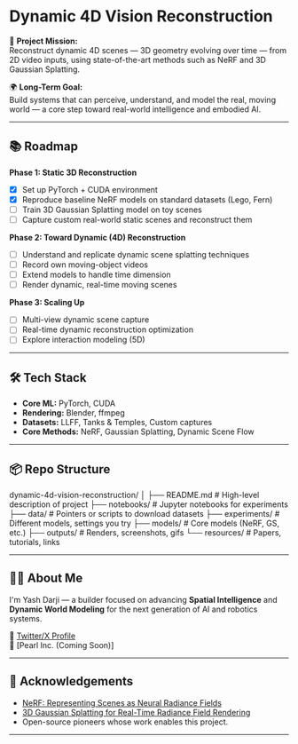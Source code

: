 # Dynamic 4D Vision Reconstruction

🚀 **Project Mission:**  
Reconstruct dynamic 4D scenes — 3D geometry evolving over time — from 2D video inputs, using state-of-the-art methods such as NeRF and 3D Gaussian Splatting.

🌍 **Long-Term Goal:**  
Build systems that can perceive, understand, and model the real, moving world — a core step toward real-world intelligence and embodied AI.

---

## 📚 Roadmap

**Phase 1: Static 3D Reconstruction**
- [x] Set up PyTorch + CUDA environment
- [x] Reproduce baseline NeRF models on standard datasets (Lego, Fern)
- [ ] Train 3D Gaussian Splatting model on toy scenes
- [ ] Capture custom real-world static scenes and reconstruct them

**Phase 2: Toward Dynamic (4D) Reconstruction**
- [ ] Understand and replicate dynamic scene splatting techniques
- [ ] Record own moving-object videos
- [ ] Extend models to handle time dimension
- [ ] Render dynamic, real-time moving scenes

**Phase 3: Scaling Up**
- [ ] Multi-view dynamic scene capture
- [ ] Real-time dynamic reconstruction optimization
- [ ] Explore interaction modeling (5D)

---

## 🛠 Tech Stack

- **Core ML:** PyTorch, CUDA
- **Rendering:** Blender, ffmpeg
- **Datasets:** LLFF, Tanks & Temples, Custom captures
- **Core Methods:** NeRF, Gaussian Splatting, Dynamic Scene Flow

---

## 📦 Repo Structure

dynamic-4d-vision-reconstruction/
│
├── README.md          # High-level description of project
├── notebooks/         # Jupyter notebooks for experiments
├── data/              # Pointers or scripts to download datasets
├── experiments/       # Different models, settings you try
├── models/            # Core models (NeRF, GS, etc.)
├── outputs/           # Renders, screenshots, gifs
└── resources/         # Papers, tutorials, links

---

## ✍🏻 About Me

I'm Yash Darji — a builder focused on advancing **Spatial Intelligence** and **Dynamic World Modeling** for the next generation of AI and robotics systems.

🔗 [Twitter/X Profile](https://x.com/YashDarji_)  
🔗 [Pearl Inc. (Coming Soon)]

---

## 📢 Acknowledgements

- [NeRF: Representing Scenes as Neural Radiance Fields](https://arxiv.org/abs/2003.08934)
- [3D Gaussian Splatting for Real-Time Radiance Field Rendering](https://arxiv.org/abs/2306.00989)
- Open-source pioneers whose work enables this project.

---
